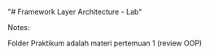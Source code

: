 "# Framework Layer Architecture - Lab" 

Notes:

Folder Praktikum adalah materi pertemuan 1 (review OOP)